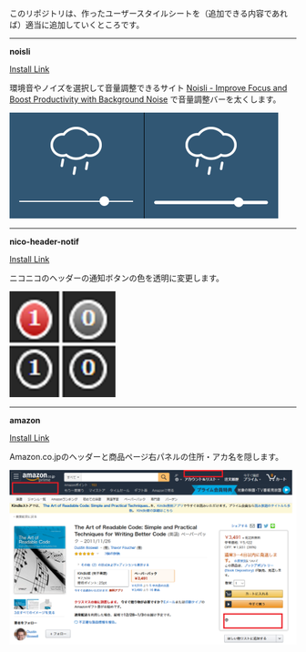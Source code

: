 このリポジトリは、作ったユーザースタイルシートを（追加できる内容であれば）適当に追加していくところです。

---

__noisli__

<a href="noisli.user.css?raw=true">Install Link</a>

環境音やノイズを選択して音量調整できるサイト [Noisli - Improve Focus and Boost Productivity with Background Noise](https://www.noisli.com/) で音量調整バーを太くします。

![ScreenShot](https://raw.githubusercontent.com/horyu/userstylesheets/master/imgs/noisli.png)

---

__nico-header-notif__

<a href="nico-header-notif.user.css?raw=true">Install Link</a>

ニコニコのヘッダーの通知ボタンの色を透明に変更します。

![ScreenShot](https://raw.githubusercontent.com/horyu/userstylesheets/master/imgs/nico-header-notif.png)

---

__amazon__

<a href="amazon.user.css?raw=true">Install Link</a>

Amazon.co.jpのヘッダーと商品ページ右パネルの住所・アカ名を隠します。

![ScreenShot](https://raw.githubusercontent.com/horyu/userstylesheets/master/imgs/amazon.png)
